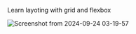 Learn layoting with grid and flexbox

![Screenshot from 2024-09-24 03-19-57](https://github.com/user-attachments/assets/7a865d0a-0c27-4b8d-87f7-6d3fadb21f4c)
